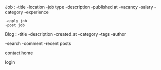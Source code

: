 Job :
    -title
    -location
    -job type
    -description
    -published at
    -vacancy
    -salary
    -category
    -experience


    -apply job
    -post job


Blog :
   -title
   -description
   -created_at
   -category
   -tags
   -author

   -search
   -comment
   -recent posts

contact
home


login
